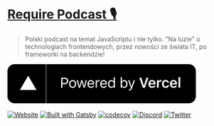 # [Require Podcast 🎙](https://require.pl)

> Polski podcast na temat JavaScriptu i nie tylko. "Na luzie" o technologiach frontendowych, przez nowości ze świata IT, po frameworki na backendzie!

[![Powered by Vercel](/powered-by-vercel.svg)](https://www.vercel.com?utm_source=require-podcast&utm_campaign=oss)

[![Website](https://img.shields.io/website?url=https%3A%2F%2Frequire.pl%2F)](https://require.pl)
[![Built with Gatsby](https://img.shields.io/badge/built%20with-gatsby-%23663399)](https://www.gatsbyjs.org/)
[![codecov](https://codecov.io/gh/requirepodcast/website/branch/main/graph/badge.svg?token=SbfrTKKb9F)](https://codecov.io/gh/requirepodcast/website)
[![Discord](https://img.shields.io/discord/675308568492245003?color=%237289DA&label=discord)](https://require.pl/discord)
[![Twitter](https://img.shields.io/twitter/follow/requirepodcast?style=social)](https://twitter.com/intent/follow?screen_name=requirepodcast)
